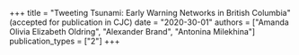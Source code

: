 +++
title = "Tweeting Tsunami: Early Warning Networks in British Columbia" (accepted for publication in CJC)
date = "2020-30-01"
authors = ["Amanda Olivia Elizabeth Oldring", "Alexander Brand", "Antonina Milekhina"]
publication_types = ["2"]
+++